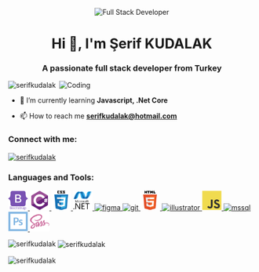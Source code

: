 <p align="center">
  <img src="https://www.aalpha.net/wp-content/uploads/2020/12/full-stack-development.gif" alt="Full Stack Developer" title="Full Stack Developer">
</p>
<h1 align="center">Hi 👋, I'm Şerif KUDALAK</h1>
<h3 align="center">A passionate full stack developer from Turkey</h3>

<img src="https://c.tenor.com/BqbIhT4Mb7cAAAAd/programmer-rounded-edges.gif" align="right" alt="Coding" width="400">

<p align="left"> <img src="https://komarev.com/ghpvc/?username=serifkudalak&label=Profile%20views&color=0e75b6&style=flat" alt="serifkudalak" /> </p>

- 🌱 I’m currently learning **Javascript, .Net Core**

- 📫 How to reach me **serifkudalak@hotmail.com**

<h3 align="left">Connect with me:</h3>
<p align="left">
<a href="https://linkedin.com/in/serifkudalak" target="blank"><img align="center" src="https://raw.githubusercontent.com/rahuldkjain/github-profile-readme-generator/master/src/images/icons/Social/linked-in-alt.svg" alt="serifkudalak" height="30" width="40" /></a>
</p>

<h3 align="left">Languages and Tools:</h3>
<p align="left"> <a href="https://getbootstrap.com" target="_blank" rel="noreferrer"> <img src="https://raw.githubusercontent.com/devicons/devicon/master/icons/bootstrap/bootstrap-plain-wordmark.svg" alt="bootstrap" width="40" height="40"/> </a> <a href="https://www.w3schools.com/cs/" target="_blank" rel="noreferrer"> <img src="https://raw.githubusercontent.com/devicons/devicon/master/icons/csharp/csharp-original.svg" alt="csharp" width="40" height="40"/> </a> <a href="https://www.w3schools.com/css/" target="_blank" rel="noreferrer"> <img src="https://raw.githubusercontent.com/devicons/devicon/master/icons/css3/css3-original-wordmark.svg" alt="css3" width="40" height="40"/> </a> <a href="https://dotnet.microsoft.com/" target="_blank" rel="noreferrer"> <img src="https://raw.githubusercontent.com/devicons/devicon/master/icons/dot-net/dot-net-original-wordmark.svg" alt="dotnet" width="40" height="40"/> </a> <a href="https://www.figma.com/" target="_blank" rel="noreferrer"> <img src="https://www.vectorlogo.zone/logos/figma/figma-icon.svg" alt="figma" width="40" height="40"/> </a> <a href="https://git-scm.com/" target="_blank" rel="noreferrer"> <img src="https://www.vectorlogo.zone/logos/git-scm/git-scm-icon.svg" alt="git" width="40" height="40"/> </a> <a href="https://www.w3.org/html/" target="_blank" rel="noreferrer"> <img src="https://raw.githubusercontent.com/devicons/devicon/master/icons/html5/html5-original-wordmark.svg" alt="html5" width="40" height="40"/> </a> <a href="https://www.adobe.com/in/products/illustrator.html" target="_blank" rel="noreferrer"> <img src="https://www.vectorlogo.zone/logos/adobe_illustrator/adobe_illustrator-icon.svg" alt="illustrator" width="40" height="40"/> </a> <a href="https://developer.mozilla.org/en-US/docs/Web/JavaScript" target="_blank" rel="noreferrer"> <img src="https://raw.githubusercontent.com/devicons/devicon/master/icons/javascript/javascript-original.svg" alt="javascript" width="40" height="40"/> </a> <a href="https://www.microsoft.com/en-us/sql-server" target="_blank" rel="noreferrer"> <img src="https://www.svgrepo.com/show/303229/microsoft-sql-server-logo.svg" alt="mssql" width="40" height="40"/> </a> <a href="https://www.photoshop.com/en" target="_blank" rel="noreferrer"> <img src="https://raw.githubusercontent.com/devicons/devicon/master/icons/photoshop/photoshop-line.svg" alt="photoshop" width="40" height="40"/> </a> <a href="https://sass-lang.com" target="_blank" rel="noreferrer"> <img src="https://raw.githubusercontent.com/devicons/devicon/master/icons/sass/sass-original.svg" alt="sass" width="40" height="40"/> </a> </p>

<p><img align="left" src="https://github-readme-stats.vercel.app/api/top-langs?username=serifkudalak&show_icons=true&locale=en&layout=compact" alt="serifkudalak" /></p>

<p>&nbsp;<img align="center" src="https://github-readme-stats.vercel.app/api?username=serifkudalak&show_icons=true&locale=en" alt="serifkudalak" /></p>

<p><img align="center" src="https://github-readme-streak-stats.herokuapp.com/?user=serifkudalak&" alt="serifkudalak" /></p>
